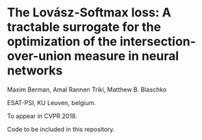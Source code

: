 # The Lovász-Softmax loss: A tractable surrogate for the optimization of the intersection-over-union measure in neural networks

Maxim Berman, Amal Rannen Triki, Matthew B. Blaschko

ESAT-PSI, KU Leuven, belgium.

To appear in CVPR 2018.

Code to be included in this repository.

